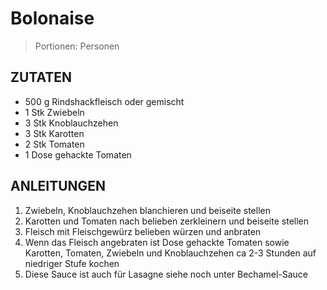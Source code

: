 # Bolonaise

> Portionen:  Personen

## ZUTATEN
* 500 g Rindshackfleisch oder gemischt
* 1 Stk Zwiebeln
* 3 Stk Knoblauchzehen
* 3 Stk Karotten
* 2 Stk Tomaten
* 1 Dose gehackte Tomaten


## ANLEITUNGEN
1. Zwiebeln, Knoblauchzehen blanchieren und beiseite stellen
2. Karotten und Tomaten nach belieben zerkleinern und beiseite stellen
3. Fleisch mit Fleischgewürz belieben würzen und anbraten
4. Wenn das Fleisch angebraten ist Dose gehackte Tomaten sowie Karotten, Tomaten, Zwiebeln und Knoblauchzehen ca 2-3 Stunden auf niedriger Stufe kochen
5. Diese Sauce ist auch für Lasagne siehe noch unter Bechamel-Sauce


